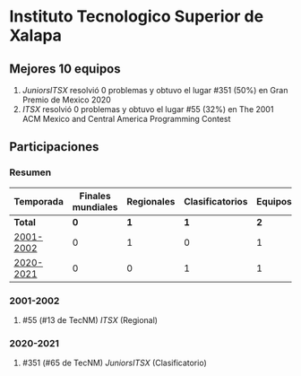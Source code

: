 ---
---

# Instituto Tecnologico Superior de Xalapa

## Mejores 10 equipos

1. _JuniorsITSX_ resolvió 0 problemas y obtuvo el lugar #351 (50%) en Gran Premio de Mexico 2020
1. _ITSX_ resolvió 0 problemas y obtuvo el lugar #55 (32%) en The 2001 ACM Mexico and Central America Programming Contest

## Participaciones

### Resumen

| Temporada | Finales mundiales | Regionales | Clasificatorios | Equipos |
| --- | --- | --- | --- | --- |
| **Total** | **0** | **1** | **1** | **2** |
| [2001-2002](#2001-2002) | 0 | 1 | 0 | 1 |
| [2020-2021](#2020-2021) | 0 | 0 | 1 | 1 |

### 2001-2002

1. #55 (#13 de TecNM) _ITSX_ (Regional)

### 2020-2021

1. #351 (#65 de TecNM) _JuniorsITSX_ (Clasificatorio)




